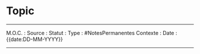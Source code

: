 
# Topic
---
M.O.C. : 
Source : 
Statut : 
Type : #NotesPermanentes 
Contexte : 
Date : {{date:DD-MM-YYYY}}
--- -




